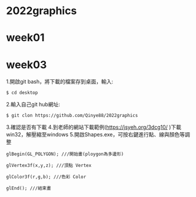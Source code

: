 # 2022graphics
# week01
# week03
1.開啟git bash，將下載的檔案存到桌面，輸入:

```$ cd desktop```

2.輸入自己git hub網址:

```$ git clon https://github.com/Qinye88/2022graphics```

3.確認是否有下載
4.到老師的網站下載範例(https://jsyeh.org/3dcg10/ )下載win32，解壓縮至windows
5.開啟Shapes.exe，可按右鍵進行點、線與顏色等調整

```glBegin(GL_POLYGON); ///開始畫(ploygon為多邊形)```

```glVertex3f(x,y,z); ///頂點 Vertex```

```glColor3f(r,g,b); ///色彩 Color```

```glEnd(); ///結束畫```
